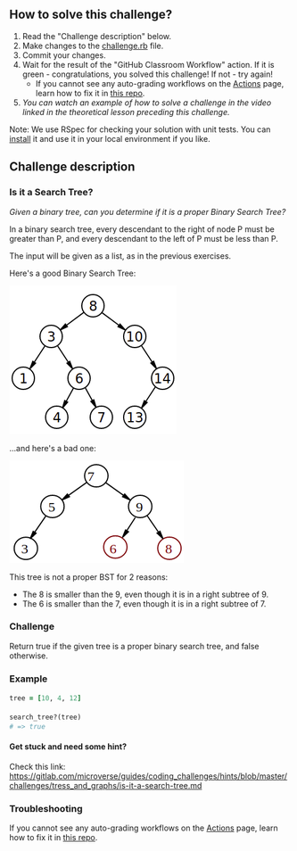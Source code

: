 ## How to solve this challenge?

1. Read the "Challenge description" below.
2. Make changes to the [challenge.rb](./challenge.rb) file.
3. Commit your changes.
4. Wait for the result of the "GitHub Classroom Workflow" action. If it is green - congratulations, you solved this challenge! If not - try again!
      - If you cannot see any auto-grading workflows on the  [Actions](../../actions) page, learn how to fix it in [this repo](https://github.com/microverse-students/autograding-troubles-ruby).
5.  *You can watch an example of how to solve a challenge in the video linked in the theoretical lesson preceding this challenge.*

Note: We use RSpec for checking your solution with unit tests. You can [install](https://github.com/rspec/rspec) it and use it in your local environment if you like.


## Challenge description

### Is it a Search Tree?
_Given a binary tree, can you determine if it is a proper Binary Search Tree?_

In a binary search tree, every descendant to the right of node P must be greater than P, and every descendant to the left of P must be less than P.

The input will be given as a list, as in the previous exercises.

Here's a good Binary Search Tree:

![](good_tree.png)

...and here's a bad one:

![](bad_tree.png)

This tree is not a proper BST for 2 reasons:
- The 8 is smaller than the 9, even though it is in a right subtree of 9.
- The 6 is smaller than the 7, even though it is in a right subtree of 7.

### Challenge
Return true if the given tree is a proper binary search tree, and false otherwise.

### Example
```ruby
tree = [10, 4, 12]

search_tree?(tree)
# => true
```
#### Get stuck and need some hint?
Check this link: 
https://gitlab.com/microverse/guides/coding_challenges/hints/blob/master/challenges/tress_and_graphs/is-it-a-search-tree.md

### Troubleshooting

If you cannot see any auto-grading workflows on the [Actions](../../actions) page, learn how to fix it in [this repo](https://github.com/microverse-students/autograding-troubles-ruby).

